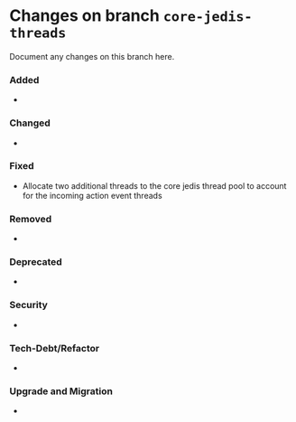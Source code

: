 # Changes on branch `core-jedis-threads`
Document any changes on this branch here.
### Added
- 

### Changed
- 

### Fixed
- Allocate two additional threads to the core jedis thread pool to account for the incoming action event threads

### Removed
- 

### Deprecated
- 

### Security
- 

### Tech-Debt/Refactor
- 

### Upgrade and Migration
- 
